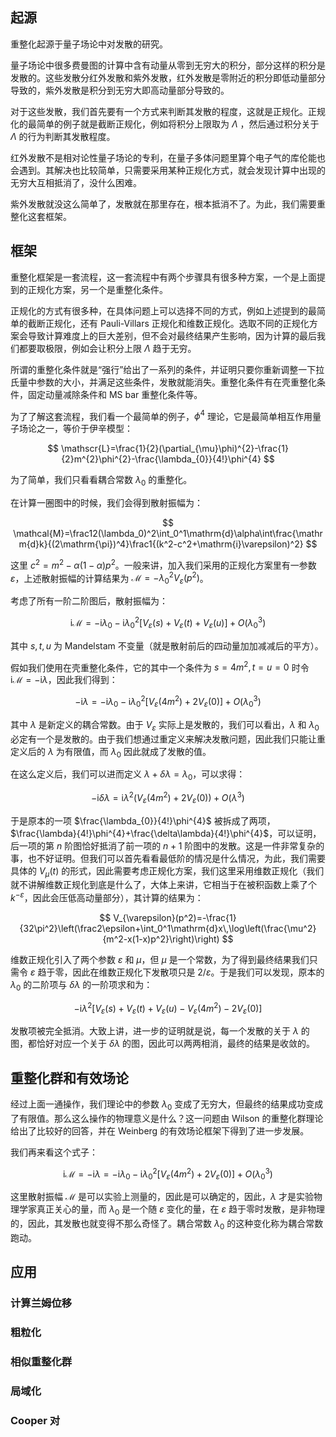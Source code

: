 ## 起源

重整化起源于量子场论中对发散的研究。

量子场论中很多费曼图的计算中含有动量从零到无穷大的积分，部分这样的积分是发散的。这些发散分红外发散和紫外发散，红外发散是零附近的积分即低动量部分导致的，紫外发散是积分到无穷大即高动量部分导致的。

对于这些发散，我们首先要有一个方式来判断其发散的程度，这就是正规化。正规化的最简单的例子就是截断正规化，例如将积分上限取为 $\Lambda$ ，然后通过积分关于 $\Lambda$ 的行为判断其发散程度。

红外发散不是相对论性量子场论的专利，在量子多体问题里算个电子气的库伦能也会遇到。其解决也比较简单，只需要采用某种正规化方式，就会发现计算中出现的无穷大互相抵消了，没什么困难。

紫外发散就没这么简单了，发散就在那里存在，根本抵消不了。为此，我们需要重整化这套框架。

## 框架

重整化框架是一套流程，这一套流程中有两个步骤具有很多种方案，一个是上面提到的正规化方案，另一个是重整化条件。

正规化的方式有很多种，在具体问题上可以选择不同的方式，例如上述提到的最简单的截断正规化，还有 Pauli-Villars 正规化和维数正规化。选取不同的正规化方案会导致计算难度上的巨大差别，但不会对最终结果产生影响，因为计算的最后我们都要取极限，例如会让积分上限 $\Lambda$ 趋于无穷。

所谓的重整化条件就是“强行”给出了一系列的条件，并证明只要你重新调整一下拉氏量中参数的大小，并满足这些条件，发散就能消失。重整化条件有在壳重整化条件，固定动量减除条件和 MS bar 重整化条件等。

为了了解这套流程，我们看一个最简单的例子，$\phi^{4}$ 理论，它是最简单相互作用量子场论之一，等价于伊辛模型：

$$
\mathscr{L}=\frac{1}{2}(\partial_{\mu}\phi)^{2}-\frac{1}{2}m^{2}\phi^{2}-\frac{\lambda_{0}}{4!}\phi^{4}
$$

为了简单，我们只看看耦合常数 $\lambda_{0}$ 的重整化。

在计算一圈图中的时候，我们会得到散射振幅为：

$$
\mathcal{M}=\frac12(\lambda_0)^2\int_0^1\mathrm{d}\alpha\int\frac{\mathrm{d}k}{(2\mathrm{\pi})^4}\frac1{(k^2-c^2+\mathrm{i}\varepsilon)^2}
$$

这里 $c^{2}=m^{2}-\alpha (1-\alpha) p^{2}$。一般来讲，加入我们采用的正规化方案里有一参数 $\varepsilon$，上述散射振幅的计算结果为 $\mathcal{M}=-\lambda_{0}^{2}V_{\varepsilon} (p^{2})$。

考虑了所有一阶二阶图后，散射振幅为：

$$
\mathrm{i}\mathcal{M}=-\mathrm{i}\lambda_0-\mathrm{i}\lambda_0^2\left[V_{\varepsilon}(s)+V_{\varepsilon}(t)+V_{\varepsilon}(u)\right]+O(\lambda_0^3)
$$

其中 $s, t, u$ 为 Mandelstam 不变量（就是散射前后的四动量加加减减后的平方）。

假如我们使用在壳重整化条件，它的其中一个条件为 $s=4 m^{2}, t=u=0$ 时令 $\mathrm{i}\mathcal{M}=-\mathrm{i}\lambda$，因此我们得到：

$$
-\mathrm{i}\lambda=-\mathrm{i}\lambda_{0}-\mathrm{i}\lambda_{0}^{2}[V_{\varepsilon}(4m^{2})+2V_{\varepsilon}(0)]+O(\lambda_0^3)
$$

其中 $\lambda$ 是新定义的耦合常数。由于 $V_{\varepsilon}$ 实际上是发散的，我们可以看出，$\lambda$ 和 $\lambda_{0}$ 必定有一个是发散的。由于我们想通过重定义来解决发散问题，因此我们只能让重定义后的 $\lambda$ 为有限值，而 $\lambda_{0}$ 因此就成了发散的值。

在这么定义后，我们可以进而定义 $\lambda+\delta\lambda=\lambda_{0}$，可以求得：

$$
-\mathrm{i}\delta\lambda=\mathrm{i}\lambda^{2}(V_{\varepsilon}(4m^{2})+2V_{\varepsilon}(0))+O(\lambda^3)
$$

于是原本的一项 $\frac{\lambda_{0}}{4!}\phi^{4}$ 被拆成了两项，$\frac{\lambda}{4!}\phi^{4}+\frac{\delta\lambda}{4!}\phi^{4}$，可以证明，后一项的第  $n$ 阶图恰好抵消了前一项的 $n+1$ 阶图中的发散。这是一件非常复杂的事，也不好证明。但我们可以首先看看最低阶的情况是什么情况，为此，我们需要具体的 $V_{\mu}(t)$ 的形式，因此需要考虑正规化方案，我们这里采用维数正规化（我们就不讲解维数正规化到底是什么了，大体上来讲，它相当于在被积函数上乘了个 $k^{-\varepsilon}$，因此会压低高动量部分），其计算的结果为：

$$
V_{\varepsilon}(p^2)=-\frac{1}{32\pi^2}\left(\frac2\epsilon+\int_0^1\mathrm{d}x\,\log\left(\frac{\mu^2}{m^2-x(1-x)p^2}\right)\right)
$$

维数正规化引入了两个参数 $\varepsilon$ 和 $\mu$，但 $\mu$ 是一个常数，为了得到最终结果我们只需令 $\varepsilon$ 趋于零，因此在维数正规化下发散项只是 $2/\varepsilon$。于是我们可以发现，原本的 $\lambda_{0}$ 的二阶项与 $\delta\lambda$ 的一阶项求和为：

$$
-\mathrm{i}\lambda^{2}[V_{\varepsilon}(s)+V_{\varepsilon}(t)+V_{\varepsilon}(u)-V_{\varepsilon}(4m^{2})-2V_{\varepsilon}(0)]
$$

发散项被完全抵消。大致上讲，进一步的证明就是说，每一个发散的关于 $\lambda$ 的图，都恰好对应一个关于 $\delta\lambda$ 的图，因此可以两两相消，最终的结果是收敛的。

## 重整化群和有效场论

经过上面一通操作，我们理论中的参数 $\lambda_{0}$ 变成了无穷大，但最终的结果成功变成了有限值。那么这么操作的物理意义是什么？这一问题由 Wilson 的重整化群理论给出了比较好的回答，并在 Weinberg 的有效场论框架下得到了进一步发展。

我们再来看这个式子：

$$
\mathrm{i}\mathcal{M}=-\mathrm{i}\lambda=-\mathrm{i}\lambda_{0}-\mathrm{i}\lambda_{0}^{2}[V_{\varepsilon}(4m^{2})+2V_{\varepsilon}(0)]+O(\lambda_0^3)
$$

这里散射振幅 $\mathcal{M}$ 是可以实验上测量的，因此是可以确定的，因此，$\lambda$ 才是实验物理学家真正关心的量，而 $\lambda_{0}$ 是一个随 $\varepsilon$ 变化的量，在 $\varepsilon$ 趋于零时发散，是非物理的，因此，其发散也就变得不那么奇怪了。耦合常数 $\lambda_{0}$ 的这种变化称为耦合常数跑动。



## 应用

### 计算兰姆位移

### 粗粒化

### 相似重整化群

### 局域化

### Cooper 对